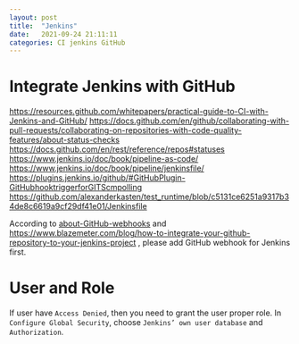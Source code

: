 ```yaml
---
layout: post
title:  "Jenkins"
date:   2021-09-24 21:11:11
categories: CI jenkins GitHub
---
```


# Integrate Jenkins with GitHub
https://resources.github.com/whitepapers/practical-guide-to-CI-with-Jenkins-and-GitHub/
https://docs.github.com/en/github/collaborating-with-pull-requests/collaborating-on-repositories-with-code-quality-features/about-status-checks
https://docs.github.com/en/rest/reference/repos#statuses
https://www.jenkins.io/doc/book/pipeline-as-code/
https://www.jenkins.io/doc/book/pipeline/jenkinsfile/
https://plugins.jenkins.io/github/#GitHubPlugin-GitHubhooktriggerforGITScmpolling
https://github.com/alexanderkasten/test_runtime/blob/c5131ce6251a9317b34de8c6619a9cf29df41e01/Jenkinsfile

According to [about-GitHub-webhooks](https://docs.github.com/en/github/extending-github/about-webhooks)
and https://www.blazemeter.com/blog/how-to-integrate-your-github-repository-to-your-jenkins-project ,
please add GitHub webhook for Jenkins first.

# User and Role
If user have `Access Denied`, then you need to grant the user proper role.
In `Configure Global Security`, choose `Jenkins’ own user database` and `Authorization`.
